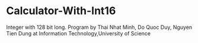 # Calculator-With-Int16
Integer with 128 bit long.
Program by Thai Nhat Minh, Do Quoc Duy, Nguyen Tien Dung at
Information Technology,University of Science
